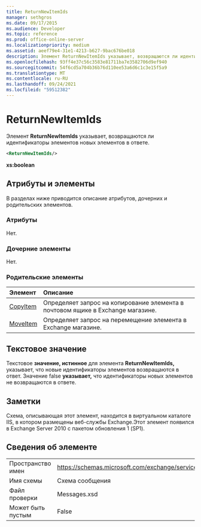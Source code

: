 ```yaml
---
title: ReturnNewItemIds
manager: sethgros
ms.date: 09/17/2015
ms.audience: Developer
ms.topic: reference
ms.prod: office-online-server
ms.localizationpriority: medium
ms.assetid: aeef79e4-31e1-4213-b627-9bac676be018
description: Элемент ReturnNewItemIds указывает, возвращаются ли идентификаторы элементов новых элементов в ответе.
ms.openlocfilehash: 93ff4e37c56c3583e81711ba7e3582706d9ef940
ms.sourcegitcommit: 54f6cd5a704b36b76d110ee53a6d6c1c3e15f5a9
ms.translationtype: MT
ms.contentlocale: ru-RU
ms.lasthandoff: 09/24/2021
ms.locfileid: "59512382"
---
```

# <a name="returnnewitemids"></a>ReturnNewItemIds

Элемент **ReturnNewItemIds** указывает, возвращаются ли идентификаторы элементов новых элементов в ответе. 
  
```XML
<ReturnNewItemIds/>
```

 **xs:boolean**
## <a name="attributes-and-elements"></a>Атрибуты и элементы

В разделах ниже приводится описание атрибутов, дочерних и родительских элементов.
  
### <a name="attributes"></a>Атрибуты

Нет.
  
### <a name="child-elements"></a>Дочерние элементы

Нет.
  
### <a name="parent-elements"></a>Родительские элементы

|**Элемент**|**Описание**|
|:-----|:-----|
|[CopyItem](copyitem.md) <br/> |Определяет запрос на копирование элемента в почтовом ящике в Exchange магазине.  <br/> |
|[MoveItem](moveitem.md) <br/> |Определяет запрос на перемещение элемента в Exchange магазине.  <br/> |
   
## <a name="text-value"></a>Текстовое значение

Текстовое **значение, истинное** для элемента **ReturnNewItemIds,** указывает, что новые идентификаторы элементов возвращаются в ответ. Значение false **указывает,** что идентификаторы новых элементов не возвращаются в ответе. 
  
## <a name="remarks"></a>Заметки

Схема, описывающая этот элемент, находится в виртуальном каталоге IIS, в котором размещены веб-службы Exchange.Этот элемент появился в Exchange Server 2010 с пакетом обновления 1 (SP1).
  
## <a name="element-information"></a>Сведения об элементе

|||
|:-----|:-----|
|Пространство имен  <br/> |https://schemas.microsoft.com/exchange/services/2006/messages  <br/> |
|Имя схемы  <br/> |Схема сообщения  <br/> |
|Файл проверки  <br/> |Messages.xsd  <br/> |
|Может быть пустым  <br/> |False  <br/> |
   

